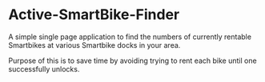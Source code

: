 # Active-SmartBike-Finder
A simple single page application to find the numbers of currently rentable Smartbikes at various Smartbike docks in your area. 



Purpose of this is to save time by avoiding trying to rent each bike until one successfully unlocks.
